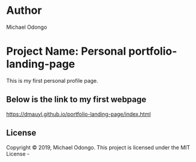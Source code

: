 # Author

Michael Odongo

# Project Name: Personal portfolio-landing-page

This is my first personal profile page.

## Below is the link to my first webpage

https://dmauyl.github.io/portfolio-landing-page/index.html

## License

Copyright © 2019, Michael Odongo. This project is licensed under the MIT License - 

 






